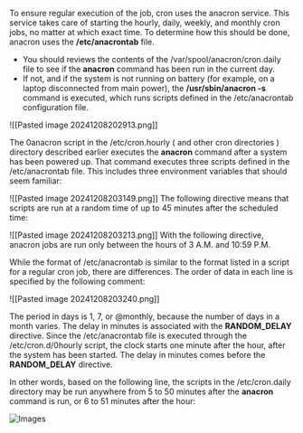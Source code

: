 To ensure regular execution of the job, cron uses the anacron service. This service takes care of starting the hourly, daily, weekly, and monthly cron jobs, no matter at which exact time. To determine how this should be done, anacron uses the **/etc/anacrontab** file.

- You should reviews the contents of the /var/spool/anacron/cron.daily file to see if the **anacron** command has been run in the current day.
- If not, and if the system is not running on battery (for example, on a laptop disconnected from main power), the **/usr/sbin/anacron -s** command is executed, which runs scripts defined in the /etc/anacrontab configuration file.

![[Pasted image 20241208202913.png]]

The 0anacron script in the /etc/cron.hourly ( and other cron directories ) directory described earlier executes the **anacron** command after a system has been powered up. That command executes three scripts defined in the /etc/anacrontab file. This includes three environment variables that should seem familiar:

![[Pasted image 20241208203149.png]]
The following directive means that scripts are run at a random time of up to 45 minutes after the scheduled time:

![[Pasted image 20241208203213.png]]
With the following directive, anacron jobs are run only between the hours of 3 A.M. and 10:59 P.M.

While the format of /etc/anacrontab is similar to the format listed in a script for a regular cron job, there are differences. The order of data in each line is specified by the following comment:

![[Pasted image 20241208203240.png]]

The period in days is 1, 7, or @monthly, because the number of days in a month varies. The delay in minutes is associated with the **RANDOM_DELAY** directive. Since the /etc/anacrontab file is executed through the /etc/cron.d/0hourly script, the clock starts one minute after the hour, after the system has been started. The delay in minutes comes before the **RANDOM_DELAY** directive.

In other words, based on the following line, the scripts in the /etc/cron.daily directory may be run anywhere from 5 to 50 minutes after the **anacron** command is run, or 6 to 51 minutes after the hour:

![Images](https://learning.oreilly.com/api/v2/epubs/urn:orm:book:9781260462081/files/f0373-02.jpg)